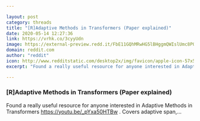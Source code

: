 ```yaml
---

layout: post
category: threads
title: "[R]Adaptive Methods in Transformers (Paper explained)"
date: 2020-05-14 12:27:36
link: https://vrhk.co/3cyyUdn
image: https://external-preview.redd.it/FbE11GQhMRwHG5lBHggmQWIslUmc8POjZNx2KEir0A0.jpg?width=480&height=251.308900524&auto=webp&crop=480:251.308900524,smart&s=17e6dd2dc55a517cb571ab47d51d8190af9ee479
domain: reddit.com
author: "reddit"
icon: http://www.redditstatic.com/desktop2x/img/favicon/apple-icon-57x57.png
excerpt: "Found a really useful resource for anyone interested in Adaptive Methods in Transformers <https://youtu.be/_pYxa50HTBw> . Covers adaptive span,..."

---
```


### [R]Adaptive Methods in Transformers (Paper explained)

Found a really useful resource for anyone interested in Adaptive Methods in Transformers <https://youtu.be/_pYxa50HTBw> . Covers adaptive span,...